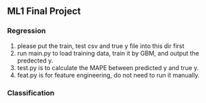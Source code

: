## ML1 Final Project 
### Regression
1. please put the train, test csv and true y file into this dir first
2. run main.py to load training data, train it by GBM, and output the predected y.
3. test.py is to calculate the MAPE between predicted y and true y.
4. feat.py is for feature engineering, do not need to run it manually.

### Classification
